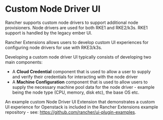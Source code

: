 # Custom Node Driver UI

Rancher supports custom node drivers to support additional node provisioners. Node drivers are used for both RKE1 and RKE2/k3s. RKE1 support is handled by the legacy ember UI.

Rancher Extensions allows users to develop custom UI experiences for configuring node drivers for use with RKE3/k3s.

Developing a custom node driver UI typically consists of developing two main components:

- A **Cloud Credential** component that is used to allow a user to supply and verify their credentials for interacting with the node driver
- A **Machine Configuration** component that is used to allow users to supply the necessary machine pool data for the node driver - example being the node type (CPU, memory, disk etc), the base OS etc.

An example custom Node Driver UI Extension that demonstrates a custom UI experience for Openstack is included in the Rancher Extensions example repository - see: https://github.com/rancher/ui-plugin-examples.
